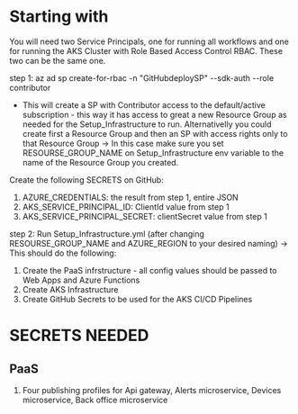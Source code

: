 # Starting with

You will need two Service Principals, one for running all workflows and one for running the AKS Cluster with Role Based Access Control RBAC. These two can be the same one.

step 1:
 az ad sp create-for-rbac -n "GitHubdeploySP" --sdk-auth --role contributor

 - This will create a SP with Contributor access to the default/active subscription - this way it has access to great a new Resource Group as needed for the Setup_Infrastructure to run. Alternativelly you could create first a Resource Group and then an SP with access rights only to that Resource Group -> In this case make sure you set RESOURSE_GROUP_NAME on Setup_Infrastructure env variable to the name of the Resource Group you created.

 Create the following SECRETS on GitHub:

 1. AZURE_CREDENTIALS: the result from step 1, entire JSON
 2. AKS_SERVICE_PRINCIPAL_ID: ClientId value from step 1
 3. AKS_SERVICE_PRINCIPAL_SECRET: clientSecret value from step 1

 step 2:
 Run Setup_Infrastructure.yml (after changing RESOURSE_GROUP_NAME and AZURE_REGION to your desired naming)
-> This should do the following:
1. Create the PaaS infrstructure - all config values should be passed to Web Apps and Azure Functions
2. Create AKS Infrastructure
3. Create GitHub Secrets to be used for the AKS CI/CD Pipelines


# SECRETS NEEDED
## PaaS

1. Four publishing profiles for Api gateway, Alerts microservice, Devices microservice, Back office microservice
    